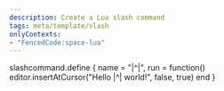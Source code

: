 ```yaml
---
description: Create a Lua slash command
tags: meta/template/slash
onlyContexts:
- "FencedCode:space-lua"
---
```

slashcommand.define {
  name = "|^|",
  run = function()
    editor.insertAtCursor("Hello |^| world!", false, true)
  end
}